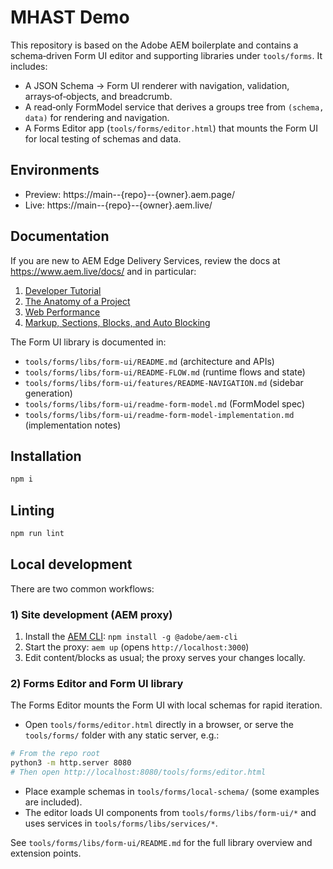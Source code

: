 # MHAST Demo

This repository is based on the Adobe AEM boilerplate and contains a schema‑driven Form UI editor and supporting libraries under `tools/forms`. It includes:

- A JSON Schema → Form UI renderer with navigation, validation, arrays‑of‑objects, and breadcrumb.
- A read‑only FormModel service that derives a groups tree from `(schema, data)` for rendering and navigation.
- A Forms Editor app (`tools/forms/editor.html`) that mounts the Form UI for local testing of schemas and data.

## Environments
- Preview: https://main--{repo}--{owner}.aem.page/
- Live: https://main--{repo}--{owner}.aem.live/

## Documentation

If you are new to AEM Edge Delivery Services, review the docs at https://www.aem.live/docs/ and in particular:
1. [Developer Tutorial](https://www.aem.live/developer/tutorial)
2. [The Anatomy of a Project](https://www.aem.live/developer/anatomy-of-a-project)
3. [Web Performance](https://www.aem.live/developer/keeping-it-100)
4. [Markup, Sections, Blocks, and Auto Blocking](https://www.aem.live/developer/markup-sections-blocks)

The Form UI library is documented in:
- `tools/forms/libs/form-ui/README.md` (architecture and APIs)
- `tools/forms/libs/form-ui/README-FLOW.md` (runtime flows and state)
- `tools/forms/libs/form-ui/features/README-NAVIGATION.md` (sidebar generation)
- `tools/forms/libs/form-ui/readme-form-model.md` (FormModel spec)
- `tools/forms/libs/form-ui/readme-form-model-implementation.md` (implementation notes)

## Installation

```sh
npm i
```

## Linting

```sh
npm run lint
```

## Local development

There are two common workflows:

### 1) Site development (AEM proxy)
1. Install the [AEM CLI](https://github.com/adobe/helix-cli): `npm install -g @adobe/aem-cli`
2. Start the proxy: `aem up` (opens `http://localhost:3000`)
3. Edit content/blocks as usual; the proxy serves your changes locally.

### 2) Forms Editor and Form UI library
The Forms Editor mounts the Form UI with local schemas for rapid iteration.

- Open `tools/forms/editor.html` directly in a browser, or serve the `tools/forms/` folder with any static server, e.g.:

```sh
# From the repo root
python3 -m http.server 8080
# Then open http://localhost:8080/tools/forms/editor.html
```

- Place example schemas in `tools/forms/local-schema/` (some examples are included).
- The editor loads UI components from `tools/forms/libs/form-ui/*` and uses services in `tools/forms/libs/services/*`.

See `tools/forms/libs/form-ui/README.md` for the full library overview and extension points.
